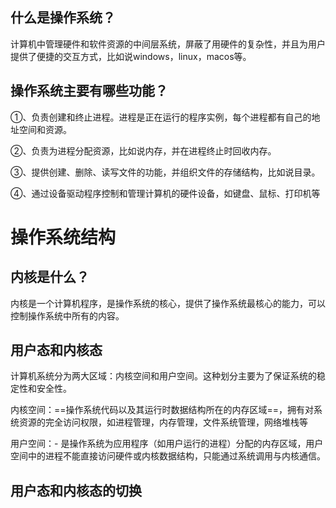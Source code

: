 ## 什么是操作系统？
计算机中管理硬件和软件资源的中间层系统，屏蔽了用硬件的复杂性，并且为用户提供了便捷的交互方式，比如说windows，linux，macos等。
## 操作系统主要有哪些功能？
①、负责创建和终止进程。进程是正在运行的程序实例，每个进程都有自己的地址空间和资源。

②、负责为进程分配资源，比如说内存，并在进程终止时回收内存。

③、提供创建、删除、读写文件的功能，并组织文件的存储结构，比如说目录。

④、通过设备驱动程序控制和管理计算机的硬件设备，如键盘、鼠标、打印机等


# 操作系统结构
## 内核是什么？
内核是一个计算机程序，是操作系统的核心，提供了操作系统最核心的能力，可以控制操作系统中所有的内容。

## 用户态和内核态
计算机系统分为两大区域：内核空间和用户空间。这种划分主要为了保证系统的稳定性和安全性。

内核空间：==操作系统代码以及其运行时数据结构所在的内存区域==，拥有对系统资源的完全访问权限，如进程管理，内存管理，文件系统管理，网络堆栈等

用户空间：- 是操作系统为应用程序（如用户运行的进程）分配的内存区域，用户空间中的进程不能直接访问硬件或内核数据结构，只能通过系统调用与内核通信。

## 用户态和内核态的切换
